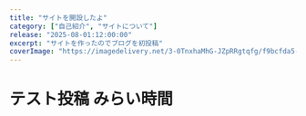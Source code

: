 ```yaml
---
title: "サイトを開設したよ"
category: ["自己紹介", "サイトについて"]
release: "2025-08-01:12:00:00"
excerpt: "サイトを作ったのでブログを初投稿"
coverImage: "https://imagedelivery.net/3-0TnxhaMhG-JZpRRgtqfg/f9bcfda5-c99e-4665-cf84-4b0cf5b4d600/public"
---
```


# テスト投稿 みらい時間